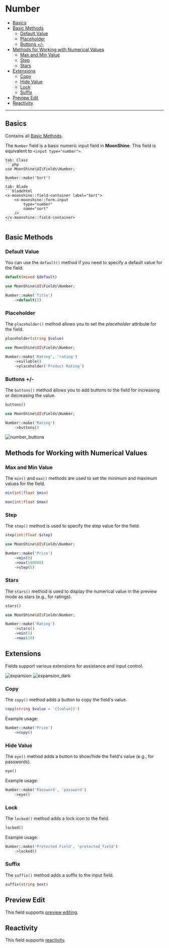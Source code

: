 # Number

- [Basics](#basics)
- [Basic Methods](#basic-methods)
  - [Default Value](#default)
  - [Placeholder](#placeholder)
  - [Buttons +/-](#buttons)
- [Methods for Working with Numerical Values](#number-type-methods)
  - [Max and Min Value](#min-and-max)
  - [Step](#step)
  - [Stars](#stars)
- [Extensions](#extensions)
  - [Copy](#copy)
  - [Hide Value](#eye)
  - [Lock](#locked)
  - [Suffix](#suffix)
- [Preview Edit](#preview-edit)
- [Reactivity](#reactive)

---

<a name="basics"></a>
## Basics

Contains all [Basic Methods](/docs/{{version}}/fields/basic-methods).

The `Number` field is a basic numeric input field in **MoonShine**. This field is equivalent to `<input type="number">`.

~~~tabs
tab: Class
```php
use MoonShine\UI\Fields\Number;

Number::make('Sort')
```
tab: Blade
```bladehtml
<x-moonshine::field-container label="Sort">
    <x-moonshine::form.input
        type="number"
        name="sort"
    />
</x-moonshine::field-container>
```
~~~

<a name="basic-methods"></a>
## Basic Methods

<a name="default"></a>
### Default Value

You can use the `default()` method if you need to specify a default value for the field.

```php
default(mixed $default)
```

```php
use MoonShine\UI\Fields\Number;

Number::make('Title')
    ->default(2)
```

<a name="placeholder"></a>
### Placeholder

The `placeholder()` method allows you to set the *placeholder* attribute for the field.

```php
placeholder(string $value)
```

```php
use MoonShine\UI\Fields\Number;

Number::make('Rating', 'rating')
    ->nullable()
    ->placeholder('Product Rating')
```

<a name="buttons"></a>
### Buttons +/-

The `buttons()` method allows you to add buttons to the field for increasing or decreasing the value.

```php
buttons()
```

```php
use MoonShine\UI\Fields\Number;

Number::make('Rating')
    ->buttons()
```

![number_buttons](https://raw.githubusercontent.com/moonshine-software/doc/3.x/resources/screenshots/number_buttons.png)

<a name="number-type-methods"></a>
## Methods for Working with Numerical Values

<a name="min-and-max"></a>
### Max and Min Value

The `min()` and `max()` methods are used to set the minimum and maximum values for the field.

```php
min(int|float $min)
```

```php
max(int|float $max)
```

<a name="step"></a>
### Step

The `step()` method is used to specify the step value for the field.

```php
step(int|float $step)
```

```php
use MoonShine\UI\Fields\Number;

Number::make('Price')
    ->min(0)
    ->max(100000)
    ->step(5)
```

<a name="stars"></a>
### Stars

The `stars()` method is used to display the numerical value in the preview mode as stars (e.g., for ratings).

```php
stars()
```

```php
use MoonShine\UI\Fields\Number;

Number::make('Rating')
    ->stars()
    ->min(1)
    ->max(10)
```

<a name="extensions"></a>
## Extensions

Fields support various extensions for assistance and input control.

![expansion](https://raw.githubusercontent.com/moonshine-software/doc/3.x/resources/screenshots/expansion.png#light)
![expansion_dark](https://raw.githubusercontent.com/moonshine-software/doc/3.x/resources/screenshots/expansion_dark.png#dark)

<a name="copy"></a>
### Copy

The `copy()` method adds a button to copy the field's value.

```php
copy(string $value = '{{value}}')
```

Example usage:

```php
Number::make('Price')
    ->copy()
```

<a name="eye"></a>
### Hide Value

The `eye()` method adds a button to show/hide the field's value (e.g., for passwords).

```php
eye()
```

Example usage:

```php
Number::make('Password', 'password')
    ->eye()
```

<a name="locked"></a>
### Lock

The `locked()` method adds a lock icon to the field.

```php
locked()
```

Example usage:

```php
Number::make('Protected Field', 'protected_field')
    ->locked()
```

### Suffix

The `suffix()` method adds a suffix to the input field.

```php
suffix(string $ext)
```

<a name="preview-edit"></a>
## Preview Edit

This field supports [preview editing](/docs/{{version}}/fields/basic-methods#preview-edit).

<a name="reactive"></a>
## Reactivity

This field supports [reactivity](/docs/{{version}}/fields/basic-methods#reactive).
